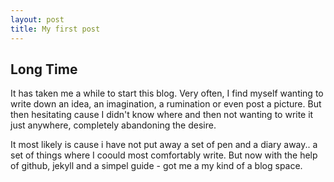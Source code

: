 ```yaml
---
layout: post
title: My first post
---
```


## Long Time

It has taken me a while to start this blog. Very often, I find myself wanting to write down an idea, an imagination, a rumination or even post a picture. But then hesitating 
cause I didn't know where and then not wanting to write it just anywhere, completely
abandoning the desire. 

It most likely is cause i have not put away a set of pen and a diary away.. a set of 
things where I coould most comfortably write. But now with the help of github, jekyll 
and a simpel guide - got me a my kind of a blog space.


## 

